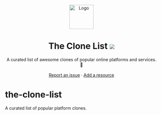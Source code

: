<div id="top"></div>

<br />
<!--lint disable awesome-heading-->
<div align="center">
  <a href="https://github.com/alydemah/the-clone-list">
    <img src="images/logo.png" alt="Logo" width="80" height="80">
  </a>
  
  <h1 align="center">The Clone List <a href="https://awesome.re" target="__blank"><img src="https://awesome.re/badge-flat2.svg"/></a> </h1>

  <p align="center">
    A curated list of awesome clones of popular online platforms and services. 🚀
    <br />
    <br />
    <a href="https://github.com/alydemah/the-clone-list/issues">Report an issue</a>
    ·
    <a href="https://github.com/alydemah/the-clone-list/issues">Add a resource</a>
  </p>
</div>



# the-clone-list
A curated list of popular platform clones.
